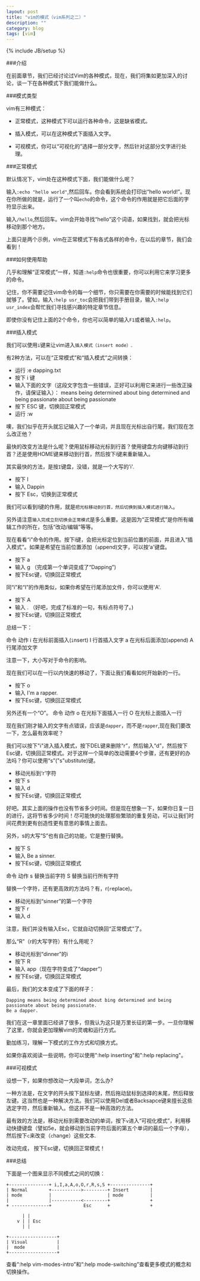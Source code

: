 ```yaml
---
layout: post
title: "vim的模式（vim系列之二）"
description: ""
category: blog 
tags: [vim]
---
```

{% include JB/setup %}

###介绍

在前面章节，我们已经讨论过Vim的各种模式，现在，我们将集如更加深入的讨论，谈一下在各种模式下我们能做什么。


###模式类型

vim有三种模式：

* 正常模式，这种模式下可以运行各种命令，这是缺省模式。

* 插入模式，可以在这种模式下面插入文字。

* 可视模式，你可以“可视化的”选择一部分文字，然后针对这部分文字进行处理。


###正常模式

默认情况下，vim处在这种模式下面，我们能做什么呢？

输入`:echo "hello world"`,然后回车。你会看到系统会打印出“hello world!”。现在你所做的就是，运行了一个叫`echo`的命令，这个命令的作用就是把它后面的字符显示出来。

输入`/hello`,然后回车。vim会开始寻找“hello”这个词语，如果找到，就会把光标移动到那个地方。

上面只是两个示例，vim在正常模式下有各式各样的命令，在以后的章节，我们会看到！

###如何使用帮助

几乎和理解“正常模式”一样，知道`:help`命令也很重要，你可以利用它来学习更多的命令。

记住，你不需要记住vim命令的每一个细节，你只需要在你需要的时候能找到它们就够了。譬如，输入`:help usr_toc`会把我们带到手册目录，输入`:help usr_index`会帮忙我们寻找感兴趣的特定章节信息。

即使你没有记住上面的2个命令，你也可以简单的输入`F1`或者输入`:help`。

###插入模式

我们可以使用`i`键来让vim进入`插入模式（insert mode）`.

有2种方法，可以在“正常模式”和“插入模式”之间转换：

* 运行 :e dapping.txt
* 按下 i 键
* 输入下面的文字（这段文字包含一些错误，正好可以利用它来进行一些改正操作，请保证输入）： means being determined about bing determined and being passionate about being passionate
* 按下 ESC 键，切换回正常模式
* 运行 :w

噢，我们似乎在开头就忘记输入了一个单词，并且现在光标出自行尾，我们现在怎么改正他？

最快的改变方法是什么呢？使用鼠标移动光标到行首？使用键盘方向键移动到行首？还是使用HOME键来移动到行首，然后按下i键来重新输入。

其实最快的方法，是按`I`键盘，没错，就是一个大写的'i'.

* 按下 I
* 输入 Dappin
* 按下 Esc，切换到正常模式

我们可以看到I键的作用，就是`把光标移动到行首，然后切换到插入模式进行输入`。

另外请注意`输入完成立刻切换会正常模式`是多么重要。这是因为“正常模式”是你所有编辑工作的所在，包括“改动/编辑”等等。

现在看看“i”命令的作用。按下i键，会把光标定位到当前位置的前面，并且进入“插入模式”。如果是希望在当前位置添加（`a`ppend)文字，可以按‘a'键盘。

* 按下 a
* 输入 g （完成第一个单词变成了“Dapping”)
* 按下Esc键，切换回正常模式

同“i”和“I”的作用类似，如果你希望在行尾添加文件，你可以使用'A'.

* 按下 A
* 输入 . （好吧，完成了标准的一句，有标点符号了。)
* 按下Esc键，切换回正常模式

总结一下：

命令	动作
i	在光标前面插入(`i`nsert)
I	行首插入文字
a	在光标后面添加(`a`ppend)
A	行尾添加文字

注意一下，大小写对于命令的影响。

现在我们可以在一行以内快速的移动了，下面让我们看看如何开始新的一行。

* 按下 o
* 输入 I'm a rapper.
* 按下Esc键，切换回正常模式

另外还有一个“O”。
命令	动作
o	在光标下面插入一行
O	在光标上面插入一行

现在我们刚才输入的文字有点错误，应该是`dapper`，而不是`rapper`,现在我们要改一下，怎么最有效率呢？

我们可以按下"i"进入插入模式，按下DEL键来删除“r”，然后输入“d”，然后按下Esc键，切换回正常模式。对于这样一个简单的改动需要4个步骤，还有更好的办法吗？你可以使用“s”("s"ubstitute)键。

* 移动光标到‘r’字符
* 按下 s
* 输入 d
* 按下Esc键，切换回正常模式

好吧。其实上面的操作也没有节省多少时间。但是现在想象一下，如果你日复一日的进行，这将节省多少时间！尽可能快的处理那些繁琐的重复劳动，可以让我们时间花费到更有创造性更有意思的事情上面去。

另外，s的大写“S”也有自己的功能，它是整行替换。

* 按下 S
* 输入 Be a sinner.
* 按下Esc键，切换回正常模式

命令	动作
s	替换当前字符
S	替换当前行所有字符

替换一个字符，还有更高效的方法吗？有，r(`r`eplace)。

* 移动光标到“sinner”的第一个字符
* 按下 r
* 输入 d

注意，我们并没有输入Esc，它就自动切换回“正常模式”了。

那么“R”（r的大写字符）有什么用呢？

* 移动光标到“dinner”的i
* 按下 R
* 输入 app（现在字符变成了“dapper”）
* 按下Esc键，切换回正常模式

最后，我们的文本变成了下面的样子：
	
	Dapping means being determined about bing determined and being passionate about being passionate.
	Be a dapper.

我们在这一章里面已经讲了很多，但我认为这只是万里长征的第一步。一旦你理解了这里，你就会更加理解vim的灵魂和运行方式。

勤加练习，理解一下模式的工作方式和切换方式。

如果你喜欢阅读一些说明，你可以使用":help inserting"和":help replacing"。

###可视模式

设想一下，如果你想改动一大段单词，怎么办?

一种方法是，在文字的开头按下鼠标左键，然后拖动鼠标到选择的末尾，然后释放左键。这当然也是一种解决方法。我们可以使用Del或者Backsapce键来擅长这些选定字符，然后重新输入。但这并不是一种高效的方法。

最有效的方法是，移动光标到需要改动的单词，按下`v`进入“可视化模式”，利用移动快捷键盘（譬如5e，就会移动到当前字符后面的第五个单词的最后一个字母），然后按下`c`来改变（`c`hange）这些文本.

改动完成， 按下Esc键，切换回正常模式！


###总结

下面是一个图来显示不同模式之间的切换：

	+---------------+ i,I,a,A,o,O,r,R,s,S +---------------+
	| Normal        +----------->---------+ Insert        |
	| mode          |                     | mode          |
	|               |-----------<---------+               +
	+ --------------+            Esc      +               +

	      | |
	    v | | Esc
	      | |
	
	+------------------+
	| Visual           |
	|  mode            |
	+------------------+

查看“:help vim-modes-intro”和“:help mode-switching”查看更多模式的概念和切换操作。










